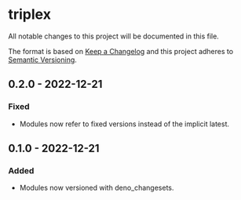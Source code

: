 # triplex

All notable changes to this project will be documented in this file.

The format is based on [Keep a Changelog](http://keepachangelog.com/) and this
project adheres to [Semantic Versioning](http://semver.org/).

## 0.2.0 - 2022-12-21

### Fixed

- Modules now refer to fixed versions instead of the implicit latest.

## 0.1.0 - 2022-12-21

### Added

- Modules now versioned with deno_changesets.
